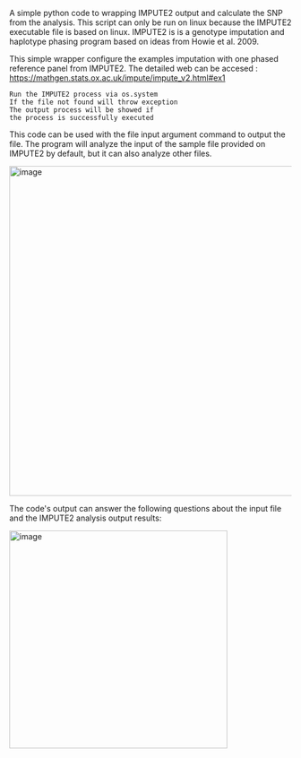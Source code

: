 A simple python code to wrapping IMPUTE2 output and calculate the SNP from the analysis.
This script can only be run on linux because the IMPUTE2 executable file is based on linux.
IMPUTE2 is is a genotype imputation and haplotype phasing program based on ideas from Howie et al. 2009.

This simple wrapper configure the examples imputation with one phased reference panel from IMPUTE2. The detailed web can be accesed : https://mathgen.stats.ox.ac.uk/impute/impute_v2.html#ex1

    Run the IMPUTE2 process via os.system
    If the file not found will throw exception
    The output process will be showed if
    the process is successfully executed
 
This code can be used with the file input argument command to output the file. 
The program will analyze the input of the sample file provided on IMPUTE2 by default, but it can also analyze other files.

<img width="589" alt="image" src="https://user-images.githubusercontent.com/64579004/192251451-ea019f5c-4511-4218-9f98-d30224d1ef14.png">


The code's output can answer the following questions about the input file and the IMPUTE2 analysis output results: 

<img width="389" alt="image" src="https://user-images.githubusercontent.com/64579004/192252499-341411b0-0802-48e5-882f-3dbfb33d6604.png">
